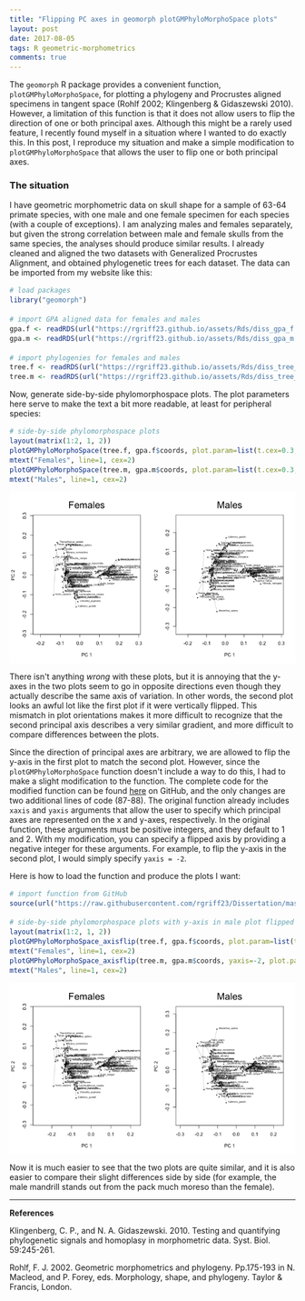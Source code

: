 ```yaml
---
title: "Flipping PC axes in geomorph plotGMPhyloMorphoSpace plots"
layout: post
date: 2017-08-05
tags: R geometric-morphometrics
comments: true
---
```




The `geomorph` R package provides a convenient function, `plotGMPhyloMorphoSpace`, for plotting a phylogeny and Procrustes aligned specimens in tangent space (Rohlf 2002; Klingenberg & Gidaszewski 2010). However, a limitation of this function is that it does not allow users to flip the direction of one or both principal axes. Although this might be a rarely used feature, I recently found myself in a situation where I wanted to do exactly this. In this post, I reproduce my situation and make a simple modification to `plotGMPhyloMorphoSpace` that allows the user to flip one or both principal axes.

### The situation

I have geometric morphometric data on skull shape for a sample of 63-64 primate species, with one male and one female specimen for each species (with a couple of exceptions). I am analyzing males and females separately, but given the strong correlation between male and female skulls from the same species, the analyses should produce similar results. I already cleaned and aligned the two datasets with Generalized Procrustes Alignment, and obtained phylogenetic trees for each dataset. The data can be imported from my website like this: 


```r
# load packages
library("geomorph")

# import GPA aligned data for females and males
gpa.f <- readRDS(url("https://rgriff23.github.io/assets/Rds/diss_gpa_f.Rds"))
gpa.m <- readRDS(url("https://rgriff23.github.io/assets/Rds/diss_gpa_m.Rds"))

# import phylogenies for females and males
tree.f <- readRDS(url("https://rgriff23.github.io/assets/Rds/diss_tree_f.Rds"))
tree.m <- readRDS(url("https://rgriff23.github.io/assets/Rds/diss_tree_m.Rds"))
```

Now, generate side-by-side phylomorphospace plots. The plot parameters here serve to make the text a bit more readable, at least for peripheral species:


```r
# side-by-side phylomorphospace plots
layout(matrix(1:2, 1, 2))
plotGMPhyloMorphoSpace(tree.f, gpa.f$coords, plot.param=list(t.cex=0.3, n.cex=0.3, lwd=0.3, txt.cex=0.5))
mtext("Females", line=1, cex=2)
plotGMPhyloMorphoSpace(tree.m, gpa.m$coords, plot.param=list(t.cex=0.3, n.cex=0.3, lwd=0.3, txt.cex=0.5))
mtext("Males", line=1, cex=2)
```

<img src="/assets/Rfigs/post_2017-08_phylomorphospace-1.png" title="plot of chunk post_2017-08_phylomorphospace" alt="plot of chunk post_2017-08_phylomorphospace" style="display: block; margin: auto;" />

There isn't anything *wrong* with these plots, but it is annoying that the y-axes in the two plots seem to go in opposite directions even though they actually describe the same axis of variation. In other words, the second plot looks an awful lot like the first plot if it were vertically flipped. This mismatch in plot orientations makes it more difficult to recognize that the second principal axis describes a very similar gradient, and more difficult to compare differences between the plots. 

Since the direction of principal axes are arbitrary, we are allowed to flip the y-axis in the first plot to match the second plot. However, since the `plotGMPhyloMorphoSpace` function doesn't include a way to do this, I had to make a slight modification to the function. The complete code for the modified function can be found [here](https://github.com/rgriff23/Dissertation/blob/master/Chapter_5/R/plotGMPhyloMorphoSpace_axisflip.R) on GitHub, and the only changes are two additional lines of code (87-88). The original function already includes `xaxis` and `yaxis` arguments that allow the user to specify which principal axes are represented on the x and y-axes, respectively. In the original function, these arguments must be positive integers, and they default to 1 and 2. With my modification, you can specify a flipped axis by providing a negative integer for these arguments. For example, to flip the y-axis in the second plot, I would simply specify `yaxis = -2`.

Here is how to load the function and produce the plots I want:


```r
# import function from GitHub
source(url("https://raw.githubusercontent.com/rgriff23/Dissertation/master/Chapter_5/R/plotGMPhyloMorphoSpace_axisflip.R"))

# side-by-side phylomorphospace plots with y-axis in male plot flipped
layout(matrix(1:2, 1, 2))
plotGMPhyloMorphoSpace_axisflip(tree.f, gpa.f$coords, plot.param=list(t.cex=0.3, n.cex=0.3, lwd=0.3, txt.cex=0.5))
mtext("Females", line=1, cex=2)
plotGMPhyloMorphoSpace_axisflip(tree.m, gpa.m$coords, yaxis=-2, plot.param=list(t.cex=0.3, n.cex=0.3, lwd=0.3, txt.cex=0.5))
mtext("Males", line=1, cex=2)
```

<img src="/assets/Rfigs/post_2017-08_phylomorphospace_axisflip-1.png" title="plot of chunk post_2017-08_phylomorphospace_axisflip" alt="plot of chunk post_2017-08_phylomorphospace_axisflip" style="display: block; margin: auto;" />

Now it is much easier to see that the two plots are quite similar, and it is also easier to compare their slight differences side by side (for example, the male mandrill stands out from the pack much moreso than the female). 

___

**References**

Klingenberg, C. P., and N. A. Gidaszewski. 2010. Testing and quantifying phylogenetic signals and homoplasy in morphometric data. Syst. Biol. 59:245-261.

Rohlf, F. J. 2002. Geometric morphometrics and phylogeny. Pp.175-193 in N. Macleod, and P. Forey, eds. Morphology, shape, and phylogeny. Taylor & Francis, London.


